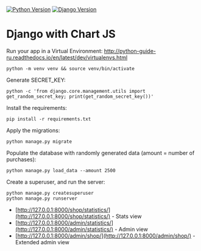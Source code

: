 [![Python Version](https://img.shields.io/badge/python-3.10-brightgreen.svg)](https://python.org)
[![Django Version](https://img.shields.io/badge/django-4.2-brightgreen.svg)](https://djangoproject.com)

# Django with Chart JS

Run your app in a Virtual Environment: http://python-guide-ru.readthedocs.io/en/latest/dev/virtualenvs.html

```shell
python -m venv venv && source venv/bin/activate
```

Generate SECRET_KEY:
```shell
python -c 'from django.core.management.utils import get_random_secret_key; print(get_random_secret_key())'
```

Install the requirements:
```shell
pip install -r requirements.txt
```

Apply the migrations:
```shell
python manage.py migrate
```

Populate the database with randomly generated data (amount = number of purchases):
```shell
python manage.py load_data --amount 2500
```

Create a superuser, and run the server:
```shell
python manage.py createsuperuser
python manage.py runserver
```

- [http://127.0.0.1:8000/shop/statistics/](http://127.0.0.1:8000/shop/statistics/) -
  Stats view
- [http://127.0.0.1:8000/admin/statistics/](http://127.0.0.1:8000/admin/statistics/) -
  Admin view
- [http://127.0.0.1:8000/admin/shop/](http://127.0.0.1:8000/admin/shop/) - Extended
  admin view
